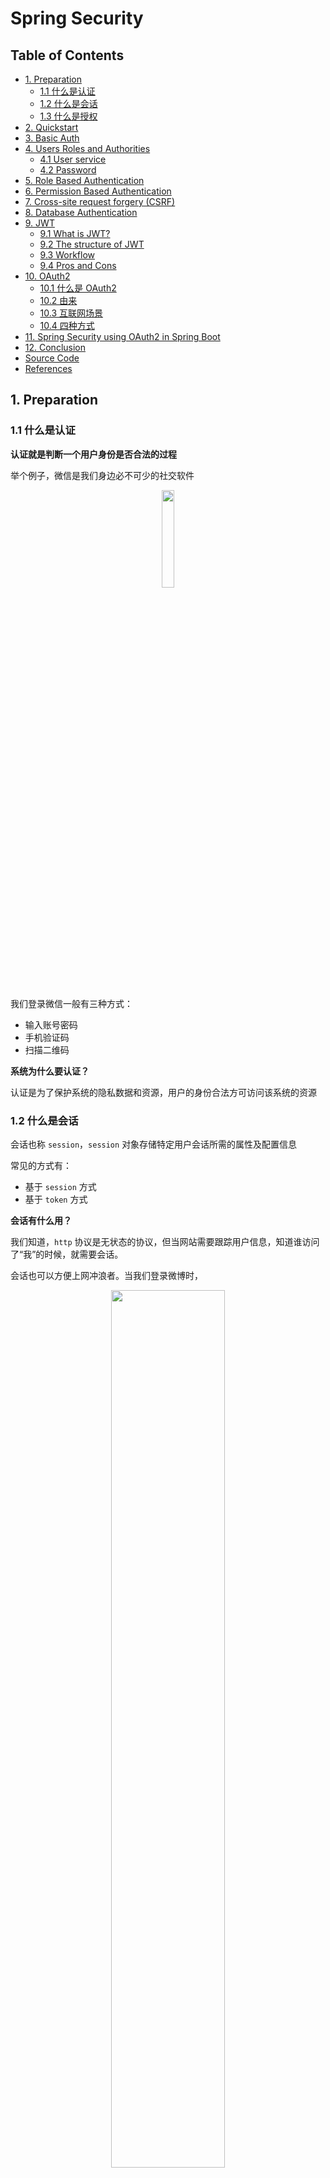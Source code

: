 # Spring Security

Table of Contents
-----------------

* [1. Preparation](#1-preparation)
   * [1.1 什么是认证](#11-什么是认证)
   * [1.2 什么是会话](#12-什么是会话)
   * [1.3 什么是授权](#13-什么是授权)
* [2. Quickstart](#2-quickstart)
* [3. Basic Auth](#3-basic-auth)
* [4. Users Roles and Authorities](#4-users-roles-and-authorities)
   * [4.1 User service](#41-user-service)
   * [4.2 Password](#42-password)
* [5. Role Based Authentication](#5-role-based-authentication)
* [6. Permission Based Authentication](#6-permission-based-authentication)
* [7. Cross-site request forgery (CSRF)](#7-cross-site-request-forgery-csrf)
* [8. Database Authentication](#8-database-authentication)
* [9. JWT](#9-jwt)
   * [9.1 What is JWT?](#91-what-is-jwt)
   * [9.2 The structure of JWT](#92-the-structure-of-jwt)
   * [9.3 Workflow](#93-workflow)
   * [9.4 Pros and Cons](#94-pros-and-cons)
* [10. OAuth2](#10-oauth2)
   * [10.1 什么是 OAuth2](#101-什么是-oauth2)
   * [10.2 由来](#102-由来)
   * [10.3 互联网场景](#103-互联网场景)
   * [10.4 四种方式](#104-四种方式)
* [11. Spring Security using OAuth2 in Spring Boot](#11-spring-security-using-oauth2-in-spring-boot)
* [12. Conclusion](#12-conclusion)
* [Source Code](#source-code)
* [References](#references)



## 1. Preparation

### 1.1 什么是认证

**认证就是判断一个用户身份是否合法的过程**

举个例子，微信是我们身边必不可少的社交软件

<div align="center"> <img src="image-20200727215126283.png" width="20%"/> </div><br>

我们登录微信一般有三种方式：

- 输入账号密码
- 手机验证码
- 扫描二维码

**系统为什么要认证？**

认证是为了保护系统的隐私数据和资源，用户的身份合法方可访问该系统的资源



### 1.2 什么是会话

会话也称 `session`，`session` 对象存储特定用户会话所需的属性及配置信息

常见的方式有：

- 基于 `session` 方式
- 基于 `token` 方式

**会话有什么用？**

我们知道，`http` 协议是无状态的协议，但当网站需要跟踪用户信息，知道谁访问了“我”的时候，就需要会话。

会话也可以方便上网冲浪者。当我们登录微博时，

<div align="center"> <img src="image-20200727221027056.png" width="60%"/> </div><br>

会话可以存储用户的信息，不用每一次登录都需要验证，“记住我”的功能就是基于会话实现的

此外，电商网站，例如淘宝，京东，使用会话技术可以存储用户的购物车信息。

 

**基于 token 的会话**



<div align="center"> <img src="image-20200727222222793.png" width="80%"/> </div><br>

1. 用户验证
2. 服务器校验用户信息，若通过，则生成 `token` 返回给客户端
3. 客户端保存 `token`（地点不限于 `cookie`）
4. 携带 `token` 请求
5. 服务器验证 `token`，若验证通过则读取用户相关信息



### 1.3 什么是授权

授权是控制不同的角色（拥有不同权限的用户）能够访问不同的资源




## 2. Quickstart

添加依赖

**pom.xml**

```xml
<dependencies>
  <dependency>
    <groupId>org.springframework.boot</groupId>
    <artifactId>spring-boot-starter-security</artifactId>
  </dependency>
  <dependency>
    <groupId>org.springframework.boot</groupId>
    <artifactId>spring-boot-starter-web</artifactId>
</dependency>
```

`controller` 层

**HelloController.java**

```java
@RestController
public class HelloController {

    @RequestMapping("/")
    public String sayHello() {
        return "Hello!";
    }
    
}
```

配置端口为 9090

```yaml
server:
  port: 9090
```

当 `url` 输入以下网址时

<div align="center"> <img src="image-20200729101107448.png" width="20%"/> </div><br>

页面变成了

<div align="center"> <img src="image-20200729101213621.png" width="70%"/> </div><br>



可见，我们的接口没有赤裸裸地暴露供第三方随意访问了，`spring security` 框架给我们加了一层保护

用户名默认为 `user`

密码从控制台可以获得

<div align="center"> <img src="image-20200729101512541.png" width="70%"/> </div><br>

成功跳转！

<div align="center"> <img src="image-20200729101705261.png" width="60%"/> </div><br>



⚠️注意：

`login` 之后默认跳转到 `/` 路径



## 3. Basic Auth

集成 `Spring Security`

**ApplicationSecurityConfig.java**

```java
@Configuration
@EnableWebSecurity
public class ApplicationSecurityConfig extends WebSecurityConfigurerAdapter {
    @Override
    protected void configure(HttpSecurity http) throws Exception {
        http
                .authorizeRequests()
                .anyRequest()
                .authenticated()
                .and()
                .httpBasic();
    }
}
```

继承了 `WebSecurityConfigurerAdapter`，我们重写了 `configure` 方法（参数为 `HttpSecurity`）

解释一下编写思路（编写时会有代码提示）

对发过来的 `http request`

1. 授权请求
2. 所有请求
3. 都要验证
4. 和
5. 使用 `http basic` 验证方式


<div align="center"> <img src="image-20200729103511124.png" width="60%"/> </div><br>

修改 `controller`

**HelloController.java**

```java
@RestController
public class HelloController {

    @RequestMapping("/hello")
    public String sayHello() {
        return "Hello!";
    }

}
```



成功访问！


<div align="center"> <img src="image-20200729112220291.png" width="90%"/> </div><br>

## 4. Users Roles and Authorities

### 4.1 User service

在安全领域

用户包括一般包括以下信息：

- username
- password
- role
- authorities
- and more

`username` 和 `password` 很好理解，我们无论登录哪个网站，都需要用户名和密码来校验我们的身份

`role` 和 `authorities` 又如何理解呢？

我们在生活中有许多身份，在学校我们既是学生，也是父母的孩子，说不定还是校篮球队队长

权限一般与角色一起谈论。比如说你是学生，你可以享受教育优惠的权限，你可以享受在高中大学读书的权利...

你是篮球队队长，你就有组织训练的权限，有管理队员的权限...

<div align="center"> <img src="image-20200730173041674.png" width="50%"/> </div><br>



`Spring security` 默认的用户是 `user`

```java
@Configuration
@EnableWebSecurity
public class ApplicationSecurityConfig extends WebSecurityConfigurerAdapter {

    @Autowired
    private PasswordEncoder passwordEncoder;

    /**
     * 配置用户信息
     *
     * @return
     */
    @Override
    @Bean
    protected UserDetailsService userDetailsService() {

        // user 1: admin
        UserDetails admin = User.builder()
                .username("admin")
                .password(passwordEncoder.encode("123"))
                .roles(ADMIN.name())
                .build();

        // user 2: visitor
        UserDetails visitor = User.builder()
                .username("visitor")
                .password(passwordEncoder.encode("123"))
                .roles(VISITOR.name())
                .build();


        return new InMemoryUserDetailsManager(admin, visitor);

    }

    @Override
    protected void configure(HttpSecurity http) throws Exception {
        http
                .csrf().disable()
                .authorizeRequests()
                .antMatchers("/index").permitAll()
                .antMatchers("/admin").hasRole(ADMIN.name())
                .antMatchers("/visitor").hasRole(VISITOR.name())
                .anyRequest()
                .authenticated()
                .and()
                .httpBasic();
    }
}
```



解释（具体查看源码）：

- User：用户类
- UserDetails：用户信息类
- InMemoryUserDetailsManager：用户信息保存在内存



这里有一个小技巧，方法返回值是 `UserDetailsService`

是一个接口，点击左边绿色图标可以查看其实现类

<div align="center"> <img src="image-20200729115735148.png" width="70%"/> </div><br>



总的来说，用户信息配置类通过工厂模式创建了一个用户信息对象，并保存在内存中



### 4.2 Password

作为一个企业级安全框架，是决不允许密码以明文形式存储

`Spring security` 为我们提供了一个利器：`PasswordEncoder`

**PasswordEncoder.class**

```java
public interface PasswordEncoder {
    String encode(CharSequence var1);

    boolean matches(CharSequence var1, String var2);

    default boolean upgradeEncoding(String encodedPassword) {
        return false;
    }
}
```

采用第三种加密方式：

<div align="center"> <img src="image-20200729142305771.png" width="70%"/> </div><br>

**PasswordConfig.java**

```java
@Configuration
public class PasswordConfig {

    @Bean
    public PasswordEncoder passwordEncoder() {
        return new BCryptPasswordEncoder(10);
    }

}
```





<div align="center"> <img src="image-20200729143042853.png" width="50%"/> </div><br>

debug 一下，发现明文密码 “123” 已经加密


成功访问！

<div align="center"> <img src="image-20200729142739165.png" width="50%"/> </div><br>



## 5. Role Based Authentication

**特定的网址只能由特定的角色访问**

**对象是角色**

模拟两个角色：

- admin（拥有增删改查的权限）
- visitor （只有查的权限）



<div align="center"> <img src="roles.jpg" width="50%"/> </div><br>





为了方便理解，在用户信息中设置两个角色：

- admin
- visitor



权限枚举类：

**UserPermission.java**

```java
public enum UserPermission {

    CREATE("create"),
    READ("read"),
    UPDATE("update"),
    DELETE("delete");

    private final String permission;

    UserPermission(String permission) {
        this.permission = permission;
    }

    public String getPermission() {
        return permission;
    }

}
```

角色枚举类：

**UserRole.java**

```java
public enum UserRole {

    // 使用 guava 工具类简化代码
    VISITOR(Sets.newHashSet(UserPermission.READ)),
    ADMIN(Sets.newHashSet(UserPermission.CREATE, UserPermission.READ, UserPermission.UPDATE, UserPermission.DELETE));

    private final Set<UserPermission> permissionSet;

    UserRole(Set<UserPermission> permissionSet) {
        this.permissionSet = permissionSet;
    }

    public Set<UserPermission> getPermissionSet() {
        return permissionSet;
    }
    
}
```

权限枚举类：

**UserPermission.java**

```java
public enum UserPermission {

    CREATE("create"),
    READ("read"),
    UPDATE("update"),
    DELETE("delete");

    private final String permission;

    UserPermission(String permission) {
        this.permission = permission;
    }

    public String getPermission() {
        return permission;
    }

}
```

不同的 `request` 对应着不同的角色

**ApplicationSecurityConfig.java**

```java
@Override
protected void configure(HttpSecurity http) throws Exception {
  http
    .authorizeRequests()
    .antMatchers("/index").permitAll()
    .antMatchers("/admin").hasRole(ADMIN.name())
    .antMatchers("/visitor").hasRole(VISITOR.name())
    .anyRequest()
    .authenticated()
    .and()
    .httpBasic();
}
```



**HelloController.java**

```java
@RestController
public class HelloController {

    @GetMapping("/admin")
    public String sayAdmin() {
        return "Admin here";
    }

    @GetMapping("/visitor")
    public String sayVisitor() {
        return "Visitor here";
    }

}
```





当我们用 `admin` 账户去访问 `/visitor` 接口时，被拒绝了

<div align="center"> <img src="image-20200729173320401.png" width="80%"/> </div><br>

```json
{
    "timestamp": "2020-07-29T09:29:29.881+00:00",
    "status": 403,
    "error": "Forbidden",
    "message": "",
    "path": "/visitor"
}
```



当访问 `/admin` 接口时

<div align="center"> <img src="image-20200729173440143.png" width="80%"/> </div><br>

访问成功！

<div align="center"> <img src="image-20200729173528488.png" width="60%"/> </div><br>





## 6. Permission Based Authentication

和 `Role Based Authentication` 不同的是

**特定的网址只能由拥有特定权限的人访问**

**对象是权限**

<div align="center"> <img src="image-20200721110705139.png" width="40%"/> </div><br>

**不同的用户拥有不同的角色，不同的角色也拥有着不同的权限**



举个例子，看图理解

<div align="center"> <img src="image-20200731100429520.png" width="60%"/> </div><br>





现在我们定一个 `manageController`，模拟 `CRUD` 操作：

**manageController.java**

```java
@RestController
@RequestMapping("/manage")
public class ManageController {

    // create
    @PostMapping("/create")
    public String create() {
        return "Creating...";
    }

    // read
    @GetMapping("/read")
    public String read() { return "Reading...";
    }

    // update
    @PutMapping("/update")
    public String update() { return  "Updating...";
    }

    // delete
    @DeleteMapping("/delete")
    public String delete() {
        return "Deleting...";
    }

}
```

先以 `admin` 账户访问 

<div align="center"> <img src="image-20200731104115496.png" width="40%"/> </div><br>

访问成功！


<div align="center"> <img src="image-20200731102724687.png" width="40%"/> </div><br>



发送 `POST` 请求

<div align="center"> <img src="image-20200731103208806.png" width="40%"/> </div><br>


访问失败


<div align="center"> <img src="image-20200731103318934.png" width="40%"/> </div><br>

发送 `PUT` 请求 




<div align="center"> <img src="image-20200731103231742.png" width="40%"/> </div><br>



访问失败


<div align="center"> <img src="image-20200731103339180.png" width="40%"/> </div><br>

发送 `DELETE` 请求


<div align="center"> <img src="image-20200731103251350.png" width="40%"/> </div><br>




访问失败

<div align="center"> <img src="image-20200731103355760.png" width="40%"/> </div><br>

那么如何解决这个问题？

只要加上一行代码即可

**ApplicationSecurityConfig.java**

```java
 @Override
protected void configure(HttpSecurity http) throws Exception {
    http
            .csrf().disable()  // talk about it later
            .authorizeRequests()
            .antMatchers("/index").permitAll()
            .antMatchers("/admin").hasRole(ADMIN.name())
            .antMatchers("/visitor").hasRole(VISITOR.name())
            .anyRequest()
            .authenticated()
            .and()
            .httpBasic();
}
```

这个稍后会详细解释



处理了这个问题之后，让我们专注于这章的重点：`Permission Based Authentication`



进入 `UserDetails` 接口的源码，发现有一个称作 `getAuthorities` 的集合类

```java
public interface UserDetails extends Serializable {
    Collection<? extends GrantedAuthority> getAuthorities();

    String getPassword();

    String getUsername();

    boolean isAccountNonExpired();

    boolean isAccountNonLocked();

    boolean isCredentialsNonExpired();

    boolean isEnabled();
}
```

一个用户有着不同的权限，这个就是用来存储用户权限的



那么这个方法的值从哪里获得呢？



那就得进入 `UserBuilder` 里面瞧瞧了



**UserBuilder.class**

```java
public static class UserBuilder {
    private String username;
    private String password;
    private List<GrantedAuthority> authorities;
    private boolean accountExpired;
    private boolean accountLocked;
    private boolean credentialsExpired;
    private boolean disabled;
    private Function<String, String> passwordEncoder;
```

在 `UserBuilder` 中，有一个名为 `authorities` 的属性



是一个集合列表，存放着类型为 `GrantedAuthority` 的元素



在 `UserBuilder` 中有一个 `authorities` 方法

```java
public User.UserBuilder authorities(Collection<? extends GrantedAuthority> authorities) {
  this.authorities = new ArrayList(authorities);
  return this;
}
```



传入的是权限的集合



秉承着封装的思想，我们需要在 `role` 中定义一个方法，获取每个用户的权限集合



`GrantedAuthority` 有着 3 个实现类



<div align="center"> <img src="image-20200801174813670.png" width="60%"/> </div><br>

进入到 `SimpleGrantedAuthority` 中，发现其对应着一个属性：

```java
public final class SimpleGrantedAuthority implements GrantedAuthority {
    private static final long serialVersionUID = 530L;
    private final String role;
```



再对着 `UserBuilder` 的源码一起看



**原来权限类中也有记录用户的信息**

并且以 `ROLE_` 开头



```java
public User.UserBuilder roles(String... roles) {
    List<GrantedAuthority> authorities = new ArrayList(roles.length);
    String[] var3 = roles;
    int var4 = roles.length;
for(int var5 = 0; var5 < var4; ++var5) {
    String role = var3[var5];
    Assert.isTrue(!role.startsWith("ROLE_"), () -> {
        return role + " cannot start with ROLE_ (it is automatically added)";
    });
    authorities.add(new SimpleGrantedAuthority("ROLE_" + role));
}
```


我们的 `role` 枚举类，增加了一个方法，获得所在角色的所有权限

**UserRole.java**

```java
public enum UserRole {

    // 使用 guava 工具类简化代码
    VISITOR(Sets.newHashSet(UserPermission.READ)),
    ADMIN(Sets.newHashSet(UserPermission.CREATE, UserPermission.READ, UserPermission.UPDATE, UserPermission.DELETE));

    private final Set<UserPermission> permissionSet;

    UserRole(Set<UserPermission> permissionSet) {
        this.permissionSet = permissionSet;
    }

    public Set<UserPermission> getPermissionSet() {
        return permissionSet;
    }

    // get authorities from specific role
    public Set<SimpleGrantedAuthority> getGrantedAuthorities() {

        // convert permission to SimpleGrantedAuthority
        Set<SimpleGrantedAuthority> authorities = getPermissionSet().stream()
                .map(userPermission -> new SimpleGrantedAuthority(userPermission.getPermission()))
                .collect(Collectors.toSet());

        // add role to authorities
        authorities.add(new SimpleGrantedAuthority("ROLE_" + this.name()));

        return authorities;

    }

}
```



最终，我们的 `ApplicationSecurityConfig` 类变成：

**ApplicationSecurityConfig.java**

```java
@Configuration
@EnableWebSecurity
public class ApplicationSecurityConfig extends WebSecurityConfigurerAdapter {

    @Autowired
    private PasswordEncoder passwordEncoder;

    /**
     * 配置用户信息
     *
     * @return
     */
    @Override
    @Bean
    protected UserDetailsService userDetailsService() {

        // user 1: admin
        UserDetails admin = User.builder()
                .username("admin")
                .password(passwordEncoder.encode("123"))
//                .roles(ADMIN.name())  // ROLE_ADMIN
                .authorities(ADMIN.getGrantedAuthorities())
                .build();

        // user 2: visitor
        UserDetails visitor = User.builder()
                .username("visitor")
                .password(passwordEncoder.encode("123"))
//                .roles(VISITOR.name())  // ROLE_VISITOR
                .authorities(VISITOR.getGrantedAuthorities())
                .build();


        return new InMemoryUserDetailsManager(admin, visitor);

    }

    @Override
    protected void configure(HttpSecurity http) throws Exception {
        http
                // TODO: talk more in depth later
                .csrf().disable()
                .authorizeRequests()
                .antMatchers("/index").permitAll()
//                .antMatchers("/admin").hasRole(ADMIN.name())
//                .antMatchers("/visitor").hasRole(VISITOR.name())
//                .antMatchers(HttpMethod.GET, "/manage/create").hasAnyRole(ADMIN.name(), VISITOR.name())
          			
          			// order does matter
                .antMatchers(HttpMethod.POST, "/manage/create").hasAuthority(CREATE.getPermission())
                .antMatchers(HttpMethod.PUT, "/manage/update").hasAuthority(UPDATE.getPermission())
                .antMatchers(HttpMethod.DELETE, "/manage/delete").hasAuthority(DELETE.getPermission())
                .anyRequest()
                .authenticated()
                .and()
                .httpBasic();
    }
}
```



用 `admin` 账户登录

<div align="center"> <img src="image-20200801210333994.png" width="30%"/> </div><br>




访问 `/read` 成功


<div align="center"> <img src="image-20200801210351877.png" width="40%"/> </div><br>




<div align="center"> <img src="image-20200801210645427.png" width="10%"/> </div><br>






访问 `/create` 成功


<div align="center"> <img src="image-20200801210417097.png" width="40%"/> </div><br>


<div align="center"> <img src="image-20200801210702471.png" width="10%"/> </div><br>












访问 `/update` 成功


<div align="center"> <img src="image-20200801210437835.png" width="40%"/> </div><br>



<div align="center"> <img src="image-20200801210721826.png" width="10%"/> </div><br>


访问 `/delete` 成功


<div align="center"> <img src="image-20200801210454003.png" width="40%"/> </div><br>



<div align="center"> <img src="image-20200801210731596.png" width="10%"/> </div><br>





而使用 `visitor` 身份访问时，只能访问 `/read` 接口



除了这种方式，还有在 `controller` 增加 `annotation` 的方法，在此先不演示





## 7. Cross-site request forgery (CSRF)

该段落参考 [跨站请求伪造 - wiki]([https://zh.wikipedia.org/wiki/%E8%B7%A8%E7%AB%99%E8%AF%B7%E6%B1%82%E4%BC%AA%E9%80%A0](https://zh.wikipedia.org/wiki/跨站请求伪造))



什么是 `forgery`?

<div align="center"> <img src="image-20200801213128078.png" width="40%"/> </div><br>

什么是 `CSRF`?

> 跨站请求攻击，简单地说，是攻击者通过一些技术手段欺骗用户的浏览器去访问一个自己曾经认证过的网站并运行一些操作（如发邮件，发消息，甚至财产操作如转账和购买商品）。由于浏览器曾经认证过，所以被访问的网站会认为是真正的用户操作而去运行。这利用了web中用户身份验证的一个漏洞：**简单的身份验证只能保证请求发自某个用户的浏览器，却不能保证请求本身是用户自愿发出的**。

注意，`CSRF` 有时也称作 `XSRF` 



举个例子



假如一家银行用以运行的转账操作的 `URL` 地址如下：

```html
https://bank.example.com/withdraw?account=AccoutName&amount=1000&for=PayeeName
```



那么，一个恶意攻击者可以在另外一个网站放置如下代码：

```html
<img src="https://bank.example.com/withdraw?account=Alice&amount=1000&for=Badman" />
```



如果有账户名为Alice的用户访问了恶意站点，而她之前刚访问过银行不久，登录信息尚未过期，那么她就会损失1000资金。



细思极恐（所以不要访问一些不知名有风险的网站）

 

这种恶意的网址可以有很多种形式，藏身于网页中的许多地方。此外，攻击者也不需要控制放置恶意网址的网站。例如他可以将这种地址藏在论坛，博客等任何用户生成内容的网站中。这意味着如果服务端没有合适的防御措施的话，用户即使访问熟悉的可信网站也有受攻击的危险。

透过例子能够看出，攻击者并不能通过CSRF攻击来直接获取用户的账户控制权，也不能直接窃取用户的任何信息。他们能做到的，是欺骗用户的浏览器，让其以用户的名义运行操作。



流程

<div align="center"> <img src="image-20200802122058737.png" width="80%"/> </div><br>

其中 `submit` 主要针对的是 `POST`，`DELETE`，  `PUT` 请求



所以在我们之前的时候，只能通过 `GET` 请求访问，加上 `csrf.disable()` 才能让 `Spring security` 放行



## 8. Database Authentication

话不多说，直接上代码

























































## 9. JWT

### 9.1 What is JWT?

为了更好地了解 `JWT`，让我们从一个简单的例子说起


<div align="center"> <img src="image-20200804085046402.png" width="60%"/> </div><br>

`HTTP` 是无状态的协议，对于 `URL` 请求，做出相应的 `response`

在“远古时期”，当发出的 `URL` 是请求静态页面，服务器不需要知道谁访问了我

但随着科技的发展，以前的需求无法满足了，浏览器需要跟踪用户状态（知道谁在访问我），这时 `session token` 诞生了



常见的策略有两种：

- Session token（Session ID + Cookies）
- Json web token (JWT)



先介绍 `session token`



**token 是什么？**

举个例子，当你去维修手机时，维修师傅告诉你 3 天之后过来领取你的手机，且给了你一张纸条，上面写着维修单号

3 天之后，你拿着带有维修单号的纸条去维修店，师傅根据你的维修单号在后台查询个人信息和维修信息，从而帮你维修


<div align="center"> <img src="image-20200804085949399.png" width="60%"/> </div><br>

再来看看 `jwt`

技术的发展日新月异，单体应用很快进化到了微服务 / 分布式


<div align="center"> <img src="image-20200804102413424.png" width="60%"/> </div><br>

传统的 `session token` 的方式有缺陷，因为 `session ID` 被存储到了不同的服务器上，解决这个的方法有两个：

- 缓存数据库 `redis`
- 索引



为了适应这种微服务场景， `jwt` 出场了


<div align="center"> <img src="image-20200804102858199.png" width="60%"/> </div><br>

举个例子，

像你进入了维修店，这次维修师傅给你的纸条不再是只有一串维修订单号码，而是记录了你的详细信息（姓名，日期，维修订单号，维修产品...），而维修店后台没有存储任何信息。每次过来维修只需要带这张纸条，有需求会在上面更新



那如何保证安全问题呢？万一被人篡改了怎么办？

这时 `jwt` 需要有签名，用于验证用户身份（下一节更深入研究）



### 9.2 The structure of JWT



<div align="center"> <img src="image-20200804113242723.png" width="40%"/> </div><br>



<div align="center"> <img src="image-20200804112944898.png" width="80%"/> </div><br>



- header
- playload
- signature



### 9.3 Workflow

<div align="center"> <img src="image-20200804115216222.png" width="60%"/> </div><br>

### 9.4 Pros and Cons







## 10. OAuth2 

### 10.1 什么是 OAuth2

`OAuth2` 是目前最流行的授权机制，用来授权第三方应用，获取用户数据

### 10.2 由来

要了解一个技术的诞生，需要了解其诞生之前的历史。一般一项新技术的诞生是为了解决以前技术的不足

<div align="center"> <img src="image-20200728095738881.png" width="70%"/> </div><br>

举个例子，假设我们的用户数据保存在资源服务器，对外暴露 `api`，供第三方应用调用

但如果，第三方应用为恶意应用，通过获取数据进行非法交易，危害社会，那么后果不堪设想





这时，认证服务器和 `token` 登场了

<div align="center"> <img src="image-20200728100830739.png" width="70%"/> </div><br>



- 认证服务器的作用是验证第三方应用的身份合法性（认证的流程就不在此赘述）

- 若合法，给 `access_token`，反之则不给

- 第三方应用带着 `access_token` 去访问资源服务器，此时还需要资源服务器的验证

- 验证通过则允许访问



P.S：认证服务器和资源服务器可以在同一台服务器上



这时问题来了，认证服务器生成 `access_token` 竟然没人管！

即用户在完全不知情的情况下 / 没有同意的情况下，信息被访问 / 泄露



此时 `resource owner` 出现了



<div align="center"> <img src="image-20200728104042329.png" width="70%"/> </div><br>

总的来说，当第三方应用向访问你的数据时，衍生了一系列安全问题 

`OAuth2` 就是关于这些的规范



一句话概括：`OAuth2` 是目前最流行的授权机制，用来授权第三方应用，获取用户数据



### 10.3 互联网场景

首先看一个熟悉的例子：



假如我居住在一个小区，进出小区需要有密码，密码是小区居民所拥用的



但是，每天都有许多快递员出入，为了让他们送货到家，需要让其进入小区



如果这时候给了他们密码，会造成安全问题，比如说当快递员不负责该片区的时候，他仍然知道小区的密码；快递员可以告诉其他人密码，越来越多人知道密码等等安全问题



有没有一种办法，能让快递员自由进入小区，又不必知道小区居民的密码，且他唯一的权限就是送货，其他需要密码的场景他都没有权限？



这时，一套授权机制诞生了

1. 门禁系统的密码下面，有一个“授权”按钮，快递员需要按下这个按钮申请授权
2. 小区居民看到有人申请授权，核实其身份，比如说你来自哪个快递公司，姓名，照片等；若同意，则确认授权
3. 门禁系统得到确认后，向快递员显示一个令牌，即 `access token`，并附有有效期
4. 快递员输入令牌，进入小区



**这样做有什么好处？**

- 令牌附有有效期，在有效期内可以出入小区，而不用每次都向小区居民请求
- 小区可能有不止一个门禁，可以使用一个 `access token` 通过



在互联网中：

以微信小程序为例：

- 微信：门禁系统，存储着用户信息
- 小区居民：用户自身
- 快递员：第三方应用 / 第三方小程序



**令牌和密码有什么差异？**

- 有效期长短
- 令牌可以被随时撤销
- 令牌有限权限



### 10.4 四种方式

先看看有哪四种方式：

- 授权码（authorization-code）
- 隐藏式（implicit）
- 密码式（password）
- 客户端凭证（client credentials）



注意：

不管哪一种授权方式，第三方应用在申请令牌之前都会经过系统备案，说明自己的身份，防止令牌被滥用

两个身份识别码：

- 客户端 id
- 客户端密钥



这里介绍常用的 **授权式**，其他的用到了再去了解



**授权式** 指的是第三方应用先申请一个授权码，然后再用该码获取令牌



流程：

1. A 网站提供一个链接，用户点击后跳转到 B 网站，授权用户数据给 A 网站使用

   ```http
   https://b.com/oauth/authorize?
     response_type=code&
     client_id=CLIENT_ID&
     redirect_uri=CALLBACK_URL&
     scope=read
   ```

   参数说明：

   `response_type`：要求返回的授权码

   `client_id`：让 B 知道是谁在请求

   `redirect_uri`：B 网站接受或拒绝请求后跳转的网址

   `scope`：授权范围（这里是只读）



2. 在 B 网站要求用户登录，询问是否同意给予 A 网站授权，若同意则跳回 A 网站

   ```http
   https://a.com/callback?code=AUTHORIZATION_CODE
   ```

   参数说明：

   `code`：授权码

   

3. A 网站拿到授权码之后，向 B 网站请求令牌

   ```http
   https://b.com/oauth/token?
    client_id=CLIENT_ID&
    client_secret=CLIENT_SECRET&
    grant_type=authorization_code&
    code=AUTHORIZATION_CODE&
    redirect_uri=CALLBACK_URL
   ```

   参数说明：

   `client_id`：客户端 id （用于验证客户端是否备案）

   `client_secret`：客户端密钥（用于验证客户端是否备案）

   `grant_type`：授权方式

   `code`：授权码

   `redirect_uri`：令牌颁发后的回调地址



4. B 网站收到请求之后，就会颁发令牌

   ```json
   {    
     "access_token":"ACCESS_TOKEN",
     "token_type":"bearer",
     "expires_in":2592000,
     "refresh_token":"REFRESH_TOKEN",
     "scope":"read",
     "uid":100101,
     "info":{...}
   }
   ```

   







## 11. Spring Security using OAuth2 in Spring Boot









































## 12. Conclusion

1. `Springboot` 与其他框架整合时，配置类：
   - 一定要加上 `@Configuration` 注解
   - 加上 `@EnableXXX` 注解
   
2. 多看源码

3. 多了解设计模式，起码要看得懂别人用的设计模式

4. `guava` 工具类简化代码（可以研究一下）

5. `stream` 流式编程（`JDK 8` 新特性）

6. `Optional` 类（`JDK 8` 新特性）

   







## Source Code

- [security-demo](https://github.com/ceezyyy/backend-notes/tree/master/Security/SpringSecurity/code/security-demo)




## References

- [Spring Security | FULL COURSE](https://www.youtube.com/watch?v=her_7pa0vrg)
- [What is JWT authorization really about - Java Brains](https://www.youtube.com/watch?v=soGRyl9ztjI&t=244s)
- [What is the structure of a JWT - Java Brains](https://www.youtube.com/watch?v=_XbXkVdoG_0)
- [JSON Web Token 入门教程](http://www.ruanyifeng.com/blog/2018/07/json_web_token-tutorial.html)
- [Java Streams Tutorial | 2020](https://www.youtube.com/watch?v=Q93JsQ8vcwY)
- [Spring Security using OAuth2 in Spring Boot | Tech Primers](https://www.youtube.com/watch?v=Dbxzw0cpxBU&t=3248s)
- [[简易图解]『 OAuth2.0』 猴子都能懂的图解](https://learnku.com/articles/20031)
- [OAuth 2.0 的一个简单解释](http://www.ruanyifeng.com/blog/2019/04/oauth_design.html)
- [OAuth 2.0 的四种方式](http://www.ruanyifeng.com/blog/2019/04/oauth-grant-types.html)
